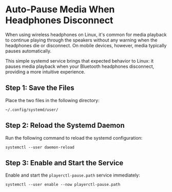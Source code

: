 # Auto-Pause Media When Headphones Disconnect

When using wireless headphones on Linux, it's common for media playback to continue playing through the speakers without any warning when the headphones die or disconnect. On mobile devices, however, media typically pauses automatically.

This simple systemd service brings that expected behavior to Linux: it pauses media playback when your Bluetooth headphones disconnect, providing a more intuitive experience.

## Step 1: Save the Files
Place the two files in the following directory:

```~/.config/systemd/user/```

## Step 2: Reload the Systemd Daemon
Run the following command to reload the systemd configuration:

```systemctl --user daemon-reload```

## Step 3: Enable and Start the Service
Enable and start the `playerctl-pause.path` service immediately:

```systemctl --user enable --now playerctl-pause.path```
